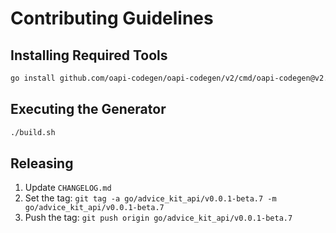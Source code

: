 # Contributing Guidelines

## Installing Required Tools

```sh
go install github.com/oapi-codegen/oapi-codegen/v2/cmd/oapi-codegen@v2.4.0
```

## Executing the Generator

```sh
./build.sh
```

## Releasing

 1. Update `CHANGELOG.md`
 2. Set the tag: `git tag -a go/advice_kit_api/v0.0.1-beta.7 -m go/advice_kit_api/v0.0.1-beta.7`
 3. Push the tag: `git push origin go/advice_kit_api/v0.0.1-beta.7`
